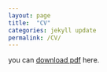 ```yaml
---
layout: page
title:  "CV"
categories: jekyll update
permalink: /CV/
---
```

you can [download pdf](https://wddlx.github.io/assets/CV.pdf) here.


